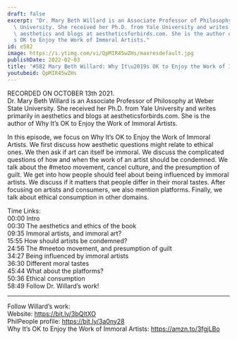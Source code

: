 ```yaml
---
draft: false
excerpt: "Dr. Mary Beth Willard is an Associate Professor of Philosophy at Weber State\
  \ University. She received her Ph.D. from Yale University and writes primarily in\
  \ aesthetics and blogs at aestheticsforbirds.com. She is the author of Why It\u2019\
  s OK to Enjoy the Work of Immoral Artists."
id: e582
image: https://i.ytimg.com/vi/QpMIR45wZHs/maxresdefault.jpg
publishDate: 2022-02-03
title: "#582 Mary Beth Willard: Why It\u2019s OK to Enjoy the Work of Immoral Artists"
youtubeid: QpMIR45wZHs
---
```

RECORDED ON OCTOBER 13th 2021.  
Dr. Mary Beth Willard is an Associate Professor of Philosophy at Weber State University. She received her Ph.D. from Yale University and writes primarily in aesthetics and blogs at aestheticsforbirds.com. She is the author of Why It’s OK to Enjoy the Work of Immoral Artists.

In this episode, we focus on Why It’s OK to Enjoy the Work of Immoral Artists. We first discuss how aesthetic questions might relate to ethical ones. We then ask if art can itself be immoral. We discuss the complicated questions of how and when the work of an artist should be condemned. We talk about the #metoo movement, cancel culture, and the presumption of guilt. We get into how people should feel about being influenced by immoral artists. We discuss if it matters that people differ in their moral tastes. After focusing on artists and consumers, we also mention platforms. Finally, we talk about ethical consumption in other domains. 

Time Links:  
00:00 Intro  
00:30  The aesthetics and ethics of the book  
09:35  Immoral artists, and immoral art?  
15:55  How should artists be condemned?  
24:56  The #meetoo movement, and presumption of guilt  
34:27  Being influenced by immoral artists  
36:30  Different moral tastes  
45:44  What about the platforms?  
50:36  Ethical consumption  
58:49  Follow Dr. Willard’s work!

---

Follow Willard’s work:  
Website: https://bit.ly/3bQltXO  
PhilPeople profile: https://bit.ly/3a0ny28  
Why It’s OK to Enjoy the Work of Immoral Artists: https://amzn.to/3fgjLBo

